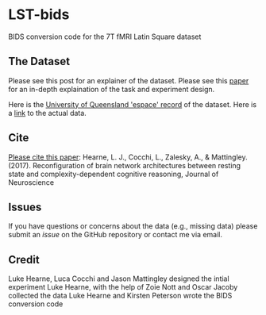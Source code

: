# LST-bids
BIDS conversion code for the 7T fMRI Latin Square dataset

## The Dataset
Please see this post for an explainer of the dataset.
Please see this [paper](https://www.jneurosci.org/content/37/35/8399) for an in-depth explaination of the task and experiment design.

Here is the [University of Queensland 'espace' record](https://espace.library.uq.edu.au/view/UQ:734743) of the dataset.
Here is a [link](http://data.qld.edu.au/public/Q1361/) to the actual data.

## Cite
[Please cite this paper](https://www.jneurosci.org/content/37/35/8399): Hearne, L. J., Cocchi, L., Zalesky, A., & Mattingley. (2017). Reconfiguration of brain network architectures between resting state and complexity-dependent cognitive reasoning, Journal of Neuroscience

## Issues
If you have questions or concerns about the data (e.g., missing data) please submit an _issue_ on the GitHub repository or contact me via email.

## Credit
Luke Hearne, Luca Cocchi and Jason Mattingley designed the intial experiment
Luke Hearne, with the help of Zoie Nott and Oscar Jacoby collected the data
Luke Hearne and Kirsten Peterson wrote the BIDS conversion code
